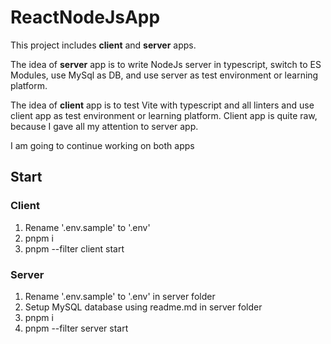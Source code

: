 # ReactNodeJsApp
This project includes **client** and **server** apps. 

The idea of **server** app is to write NodeJs server in typescript, switch to ES Modules, use MySql as DB,
and use server as test environment or learning platform.

The idea of **client** app is to test Vite with typescript and all linters and use client app as test environment or learning platform. 
Client app is quite raw, because I gave all my attention to server app.

I am going to continue working on both apps

## Start
### Client
1) Rename '.env.sample' to '.env'
2) pnpm i
3) pnpm --filter client start

### Server
1) Rename '.env.sample' to '.env' in server folder
2) Setup MySQL database using readme.md in server folder
2) pnpm i
3) pnpm --filter server start

